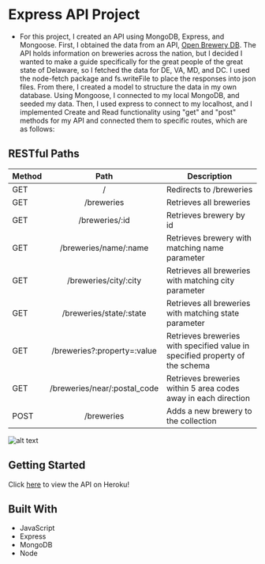 # Express API Project

- For this project, I created an API using MongoDB, Express, and Mongoose. First, I obtained the data from an API, [Open Brewery DB](https://www.openbrewerydb.org/). The API holds information on breweries across the nation, but I decided I wanted to make a guide specifically for the great people of the great state of Delaware, so I fetched the data for DE, VA, MD, and DC. I used the node-fetch package and fs.writeFile to place the responses into json files. From there, I created a model to structure the data in my own database. Using Mongoose, I connected to my local MongoDB, and seeded my data. Then, I used express to connect to my localhost, and I implemented Create and Read functionality using "get" and "post" methods for my API and connected them to specific routes, which are as follows:

## RESTful Paths

| Method |             Path             | Description                                                                  |
| ------ | :--------------------------: | ---------------------------------------------------------------------------- |
| GET    |              /               | Redirects to /breweries                                                      |
| GET    |          /breweries          | Retrieves all breweries                                                      |
| GET    |        /breweries/:id        | Retrieves brewery by id                                                      |
| GET    |    /breweries/name/:name     | Retrieves brewery with matching name parameter                               |
| GET    |    /breweries/city/:city     | Retrieves all breweries with matching city parameter                         |
| GET    |   /breweries/state/:state    | Retrieves all breweries with matching state parameter                        |
| GET    | /breweries?:property=:value  | Retrieves breweries with specified value in specified property of the schema |
| GET    | /breweries/near/:postal_code | Retrieves breweries within 5 area codes away in each direction               |
| POST   |          /breweries          | Adds a new brewery to the collection                                         |

![alt text](pics)

## Getting Started

Click [here](https://evening-ravine-76048.herokuapp.com/breweries) to view the API on Heroku!

## Built With

- JavaScript
- Express
- MongoDB
- Node
